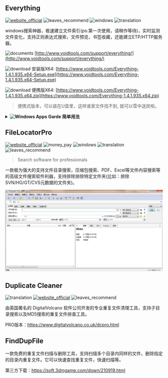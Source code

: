 ## Everything
[![website_official](https://gitbook07.oss-cn-hangzhou.aliyuncs.com/website_official.svg)](http://www.voidtools.com/) ![leaves_recommend](https://gitbook07.oss-cn-hangzhou.aliyuncs.com/leaves_rec.svg) ![windows](https://gitbook07.oss-cn-hangzhou.aliyuncs.com/windows.svg) ![translation](https://gitbook07.oss-cn-hangzhou.aliyuncs.com/translation.svg) 

windows搜索神器，极速建立文件索引\(ps:第一次使用，请稍作等待\)，实时监测文件变化，支持正则表达式搜索，文件预览，书签收藏，还能建立ETP/HTTP服务器。

![documents](https://gitbook07.oss-cn-hangzhou.aliyuncs.com/documents.svg) [http://www.voidtools.com/support/everything/](http://www.voidtools.com/support/everything/)

![download](https://gitbook07.oss-cn-hangzhou.aliyuncs.com/download.svg) 安装版X64: [https://www.voidtools.com/Everything-1.4.1.935.x64-Setup.exe](https://www.voidtools.com/Everything-1.4.1.935.x64-Setup.exe)

![download](https://gitbook07.oss-cn-hangzhou.aliyuncs.com/download.svg) 便携版X64: [https://www.voidtools.com/Everything-1.4.1.935.x64.zip](https://www.voidtools.com/Everything-1.4.1.935.x64.zip)
> 便携式版本，可以装在U盘里，这样谁家文件找不到, 就可以雪中送炭啦。

<details>
  <summary><b><img alt="Windows Apps Garde" src="https://gitbook07.oss-cn-hangzhou.aliyuncs.com/leaves_use.svg"> 简单用法</b></summary>
<p>  
比如我们要搜索D盘<code>cocofiles</code>文件夹下，包含单词：<code>Trees</code>的文件(精确搜索、大小写敏感) 但不含单词<code>flowers</code>的文件, 就可以敲下命令：
</p>  
<code>
case:wholeword:Trees !flowers "D:\cocofiles\"
</code>
<ul>
    <li>也可以将自己经常搜索的路径保存到筛选器中，比如上述的`"D:\cocofiles\"`。
</li>
    <li>或者可以把搜索结果,保存在书签中，以被下次使用。
</li>
    <li>如果没带移动硬盘 甚至可以把之前的移动硬盘索引保存到后缀名为\`efu\`的索引文件中，随时随地取用。
</li>
    <li>可建立ETP服务器用于搜索局域网电脑的所有文件，建立HTTP服务器用于局域网文件共享。
</li>
</ul>
</details>

## FileLocatorPro
[![website_official](https://gitbook07.oss-cn-hangzhou.aliyuncs.com/website_official.svg)](https://www.mythicsoft.com/filelocatorpro/) ![money_pay](https://gitbook07.oss-cn-hangzhou.aliyuncs.com/money_pay.svg) ![windows](https://gitbook07.oss-cn-hangzhou.aliyuncs.com/windows.svg) ![translation](https://gitbook07.oss-cn-hangzhou.aliyuncs.com/translation.svg) ![leaves_recommend](https://gitbook07.oss-cn-hangzhou.aliyuncs.com/leaves_rec.svg)

> Search software for professionals

一款极为强大的支持文件目录搜索，压缩包搜索、PDF、Excel等文件内容搜索等的高级文件搜索软件利器，支持排除排除特定文件夹(比如：排除SVN/HG/GT/CVS元数据的文件夹)。

![](../../.gitbook/assets/z-pruductivity-file-filelocatorpro.jpg)

## Duplicate Cleaner
![translation](https://gitbook07.oss-cn-hangzhou.aliyuncs.com/translation.svg) [![website_official](https://gitbook07.oss-cn-hangzhou.aliyuncs.com/website_official.svg)](https://www.digitalvolcano.co.uk/duplicatecleaner.html) ![leaves_recommend](https://gitbook07.oss-cn-hangzhou.aliyuncs.com/leaves_rec.svg)

由英国著名的 DigitalVolcano 软件公司开发的专业重复文件清理工具，支持子目录搜索以及MD5搜索的重复文件排查工具。

PRO版本：https://www.digitalvolcano.co.uk/dcpro.html

## FindDupFile

一款免费的重复文件扫描与删除工具，支持扫描多个目录内同样的文件，删除指定的目录内重复文件。它可以快速查找重复文件，快速扫描等。

第三方下载：https://soft.3dmgame.com/down/210919.html

